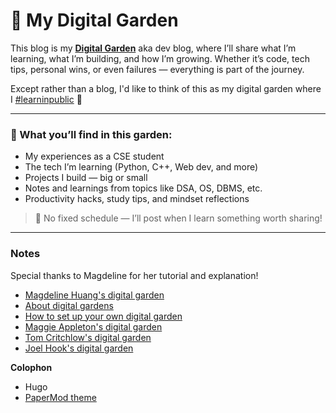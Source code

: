# 🎯 My Digital Garden

This blog is my [**Digital Garden**](https://szg-zone.github.io/DigitalGarden/) aka dev blog, where I’ll share what I’m learning, what I’m building, and how I’m growing. Whether it’s code, tech tips, personal wins, or even failures — everything is part of the journey.

Except rather than a blog, I'd like to think of this as my digital garden where I [#learninpublic](https://www.swyx.io/learn-in-public/) 📝

---

### 🌱 What you’ll find in this garden:

- My experiences as a CSE student
- The tech I’m learning (Python, C++, Web dev, and more)
- Projects I build — big or small
- Notes and learnings from topics like DSA, OS, DBMS, etc.
- Productivity hacks, study tips, and mindset reflections

> 🧠 No fixed schedule — I’ll post when I learn something worth sharing!

---

### Notes

Special thanks to Magdeline for her tutorial and explanation!
- [Magdeline Huang\'s digital garden](https://magdelinehuang.com/)
- [About digital gardens](https://www.technologyreview.com/2020/09/03/1007716/digital-gardens-let-you-cultivate-your-own-little-bit-of-the-internet/)
- [How to set up your own digital garden](https://nesslabs.com/digital-garden-set-up#:~:text=A%20digital%20garden%20is%20an,to%20be%20cultivated%20in%20public.)
- [Maggie Appleton\'s digital garden](https://maggieappleton.com/garden)
- [Tom Critchlow\'s digital garden](https://tomcritchlow.com/wiki/)
- [Joel Hook\'s digital garden](https://joelhooks.com/digital-garden)

**Colophon**
- Hugo
- [PaperMod theme](https://github.com/adityatelange/hugo-PaperMod)
